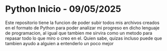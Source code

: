 # Python Inicio - 09/05/2025
Este repositorio tiene la funcion de poder subir todos mis archivos creados en el formato de Python para poder analizar mi progreso en dicho lenguaje de programacion, al igual que tambien
me sirvira como un metodo para repasar todo lo que miro o creo en el. Quien sabe, quizas incluso puede que tambien ayudo a alguien a entenderlo un poco mejor
